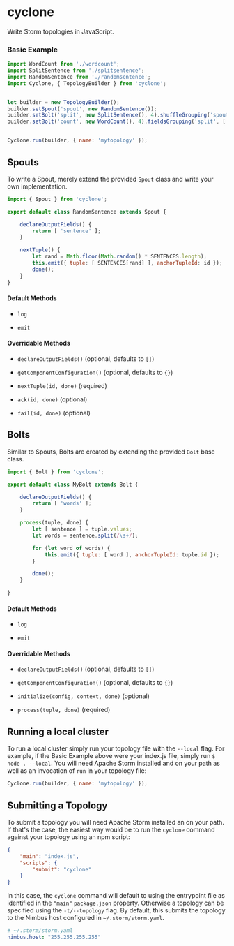 cyclone
=======

Write Storm topologies in JavaScript.

### Basic Example
```js
import WordCount from './wordcount';
import SplitSentence from './splitsentence';
import RandomSentence from './randomsentence';
import Cyclone, { TopologyBuilder } from 'cyclone';


let builder = new TopologyBuilder();
builder.setSpout('spout', new RandomSentence());
builder.setBolt('split', new SplitSentence(), 4).shuffleGrouping('spout');
builder.setBolt('count', new WordCount(), 4).fieldsGrouping('split', [ 'word' ]);


Cyclone.run(builder, { name: 'mytopology' });
```


## Spouts
To write a Spout, merely extend the provided `Spout` class and write your own implementation.
```js
import { Spout } from 'cyclone';

export default class RandomSentence extends Spout {

	declareOutputFields() {
		return [ 'sentence' ];
	}

	nextTuple() {
		let rand = Math.floor(Math.random() * SENTENCES.length);
        this.emit({ tuple: [ SENTENCES[rand] ], anchorTupleId: id });
        done();
	}
}
```

#### Default Methods
- `log`

- `emit`

#### Overridable Methods
- `declareOutputFields()` (optional, defaults to `[]`)

- `getComponentConfiguration()` (optional, defaults to `{}`)

- `nextTuple(id, done)` (required)

- `ack(id, done)` (optional)

- `fail(id, done)` (optional)


## Bolts
Similar to Spouts, Bolts are created by extending the provided `Bolt` base class.
```js
import { Bolt } from 'cyclone';

export default class MyBolt extends Bolt {

	declareOutputFields() {
		return [ 'words' ];
	}

	process(tuple, done) {
		let [ sentence ] = tuple.values;
		let words = sentence.split(/\s+/);

        for (let word of words) {
            this.emit({ tuple: [ word ], anchorTupleId: tuple.id });
        }

        done();
	}

}
```

#### Default Methods
- `log`

- `emit`


#### Overridable Methods
- `declareOutputFields()` (optional, defaults to `[]`)

- `getComponentConfiguration()` (optional, defaults to `{}`)

- `initialize(config, context, done)` (optional)

- `process(tuple, done)` (required)


## Running a local cluster
To run a local cluster simply run your topology file with the `--local` flag. For
example, if the Basic Example above were your index.js file, simply run
`$ node . --local`. You will need Apache Storm installed and on your path as well
as an invocation of `run` in your topology file:
```js
Cyclone.run(builder, { name: 'mytopology' });
```

## Submitting a Topology
To submit a topology you will need Apache Storm installed an on your path. If
that's the case, the easiest way would be to run the `cyclone` command against
your topology using an npm script:
```json
{
	"main": "index.js",
	"scripts": {
		"submit": "cyclone"
	}
}
```
In this case, the `cyclone` command will default to using the entrypoint file as
identified in the `"main"` `package.json` property. Otherwise a topology can
be specified using the `-t/--topology` flag. By default, this submits the topology
to the Nimbus host configured in `~/.storm/storm.yaml`.

```yaml
# ~/.storm/storm.yaml
nimbus.host: "255.255.255.255"
```
